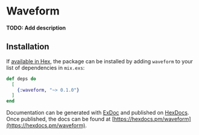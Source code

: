 # Waveform

**TODO: Add description**

## Installation

If [available in Hex](https://hex.pm/docs/publish), the package can be installed
by adding `waveform` to your list of dependencies in `mix.exs`:

```elixir
def deps do
  [
    {:waveform, "~> 0.1.0"}
  ]
end
```

Documentation can be generated with [ExDoc](https://github.com/elixir-lang/ex_doc)
and published on [HexDocs](https://hexdocs.pm). Once published, the docs can
be found at [https://hexdocs.pm/waveform](https://hexdocs.pm/waveform).

